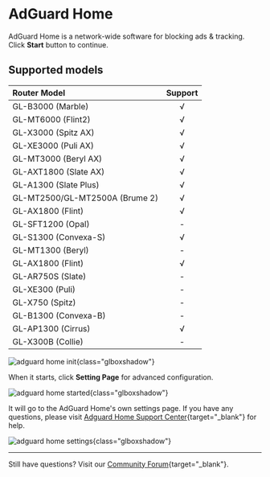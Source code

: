 # AdGuard Home

AdGuard Home is a network-wide software for blocking ads & tracking. Click **Start** button to continue.

## Supported models

| Router Model                   | Support   |
| :----------------------------- | :-------: |
| GL-B3000 (Marble)              | √         |
| GL-MT6000 (Flint2)             | √         |
| GL-X3000 (Spitz AX)            | √         |
| GL-XE3000 (Puli AX)            | √         |
| GL-MT3000 (Beryl AX)           | √         |
| GL-AXT1800 (Slate AX)          | √         |
| GL-A1300 (Slate Plus)          | √         |
| GL-MT2500/GL-MT2500A (Brume 2) | √         |
| GL-AX1800 (Flint)              | √         |
| GL-SFT1200 (Opal)              | -         |
| GL-S1300 (Convexa-S)           | √         |
| GL-MT1300 (Beryl)              | -         |
| GL-AX1800 (Flint)              | √         |
| GL-AR750S (Slate)              | -         |
| GL-XE300 (Puli)                | -         |
| GL-X750 (Spitz)                | -         |
| GL-B1300 (Convexa-B)           | -         |
| GL-AP1300 (Cirrus)             | √         |
| GL-X300B (Collie)              | -         |

![adguard home init](https://static.gl-inet.com/docs/router/en/4/tutorials/adguardhome/adguardhome_init.png){class="glboxshadow"}

When it starts, click **Setting Page** for advanced configuration.

![adguard home started](https://static.gl-inet.com/docs/router/en/4/tutorials/adguardhome/adguardhome_started.png){class="glboxshadow"}

It will go to the AdGuard Home's own settings page. If you have any questions, please visit [Adguard Home Support Center](https://adguard.com/en/support.html){target="_blank"} for help.

![adguard home settings](https://static.gl-inet.com/docs/router/en/4/tutorials/adguardhome/adguardhome_settings.png){class="glboxshadow"}

---

Still have questions? Visit our [Community Forum](https://forum.gl-inet.com){target="_blank"}.
